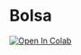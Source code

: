 # Bolsa

<a target="_blank" href="https://colab.research.google.com/github/Drausio72/Bolsa/blob/main/README.md">
  <img src="https://colab.research.google.com/assets/colab-badge.svg" alt="Open In Colab"/>
</a>
